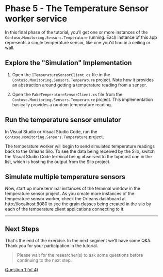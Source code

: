# Phase 5 - The Temperature Sensor worker service 

In this final phase of the tutorial, you'll get one or more instances of the `Contoso.Monitoring.Sensors.Temperature` running. Each instance of this app represents a single temperature sensor, like one you'd find in a ceiling or wall.

## Explore the "Simulation" Implementation

1. Open the `ITemperatureSensorClient.cs` file in the `Contoso.Monitoring.Sensors.Temperature` project. Note how it provides an abstraction around getting a temperature reading from a sensor.

1. Open the `FakeTemperatureSensorClient.cs` file from the `Contoso.Monitoring.Sensors.Temperature` project. This implementation basically provides a random temperature reading.

## Run the temperature sensor emulator

In Visual Studio or Visual Studio Code, run the `Contoso.Monitoring.Sensors.Temperature` project. 

The temperature worker will begin to send simulated temperature readings back to the Orleans Silo. To see the data being received by the Silo, switch the Visual Studio Code terminal being observed to the topmost one in the list, which is hosting the output from the Silo project. 

## Simulate multiple temperature sensors

Now, start up more terminal instances of the terminal window in the temperature sensor project. As you create more instances of the temperature sensor worker, check the Orleans dashboard at http://localhost:8080 to see the grain classes being created in the silo by each of the temperature client applications connecting to it. 

---

## Next Steps

That's the end of the exercise. In the next segment we'll have some Q&A. Thank you for your participation in the tutorial. 

> Please wait for the researcher(s) to ask some questions before continuing to the next step.

[Question 1 (of 4)](question01.md)